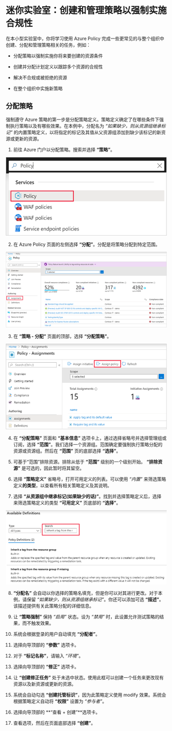 ﻿# 迷你实验室：创建和管理策略以强制实施合规性

在本小型实验室中，你将学习使用 Azure Policy 完成一些更常见的与整个组织中创建、分配和管理策略相关的任务，例如：

* 分配策略以强制实施你将来要创建的资源条件

* 创建并分配计划定义以跟踪多个资源的合规性

* 解决不合规或被拒绝的资源

* 在整个组织中实施新策略

## 分配策略

强制遵守 Azure 策略的第一步是分配策略定义。策略定义确定了在哪些条件下强制执行策略以及有哪些效果。在本例中，分配名为 *“如果缺少，则从资源组继承标记”* 的内置策略定义，以将指定的标记及其值从父资源组添加到缺少该标记的新资源或更新的资源。

1. 前往 Azure 门户以分配策略。搜索并选择 **“策略”**。

![在搜索栏中搜索“Policy”](../../Linked_Image_Files/Demonstration_Policy_image1.png)

2. 在 Azure Policy 页面的左侧选择 **“分配”**。分配是将策略分配到特定范围。

![从“策略概述”页面中选择“分配”](../../Linked_Image_Files/Demonstration_Policy_image2.png)

3. 在 **“策略 - 分配”** 页面的顶部，选择 **“分配策略”**。

![从“分配”页面分配一个策略定义](../../Linked_Image_Files/Demonstration_Policy_image3.png)

4. 在 **“分配策略”** 页面和 **“基本信息”** 选项卡上，通过选择省略号并选择管理组或订阅，选择 **“范围”**。我们选择一个资源组。范围确定要强制执行策略分配的资源或资源组。然后在 **“范围”** 页的底部选择 **“选择”**。

5. 可基于“范围”排除资源。排除从低于 **“范围”** 级别的一个级别开始。 **“排除资源”** 是可选的，因此暂时将其留空。

6. 选择 **“策略定义”** 省略号，打开可用定义的列表。可以使用 *“内置”* 来筛选策略定义**的类型**，以查看所有相关策略定义及其说明。

7. 选择 **“从资源组中继承标记(如果缺少的话)”**。找到并选择策略定义后，选择 来筛选策略定义的类型 **“可用定义”** 页底部的 **“选择”**。

![使用搜索筛选器查找策略](../../Linked_Image_Files/Demonstration_Policy_image4.png)

8. **“分配名”** 会自动以你选择的策略名填充，但是你可以对其进行更改。对于本例，请保留 *“如果缺少，则从资源组继承标记”*。你还可以添加可选 **“描述”**。该描述提供有关此策略分配的详细信息。

9. 让 **“策略强制”** 保持 *“启用”* 状态。设为 *“禁用”* 时，此设置允许测试策略的结果，而不触发效果。 

10. 系统会根据登录的用户自动填充 **“分配者”**。 

11. 选择向导顶部的 **“参数”** 选项卡。

12. 对于 **“标记名称”**，请输入 *“环境”*。

13. 选择向导顶部的 **“修正”** 选项卡。

14. 让 **“创建修正任务”** 处于未选中状态。使用此框可以创建一个任务来更改现有资源以及新资源或更新的资源。 

15. 系统会自动勾选 **“创建托管标识”**，因为此策略定义使用 modify 效果。系统会根据策略定义自动将 **“权限”** 设置为 *“参与者”*。 

16. 选择向导顶部的 **“查看 + 创建”**选项卡。

17. 查看选项，然后在页面底部选择 **“创建”**。
